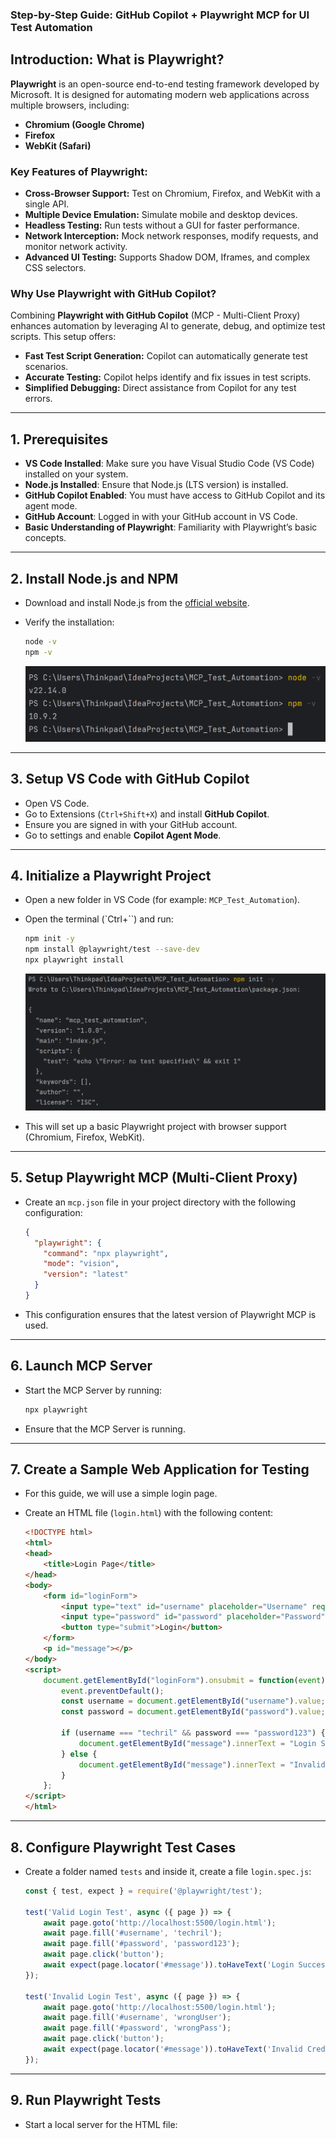 ### **Step-by-Step Guide: GitHub Copilot + Playwright MCP for UI Test Automation**


## **Introduction: What is Playwright?**

**Playwright** is an open-source end-to-end testing framework developed by Microsoft. It is designed for automating modern web applications across multiple browsers, including:

* **Chromium (Google Chrome)**
* **Firefox**
* **WebKit (Safari)**

### **Key Features of Playwright:**

* **Cross-Browser Support:** Test on Chromium, Firefox, and WebKit with a single API.
* **Multiple Device Emulation:** Simulate mobile and desktop devices.
* **Headless Testing:** Run tests without a GUI for faster performance.
* **Network Interception:** Mock network responses, modify requests, and monitor network activity.
* **Advanced UI Testing:** Supports Shadow DOM, Iframes, and complex CSS selectors.

### **Why Use Playwright with GitHub Copilot?**

Combining **Playwright with GitHub Copilot** (MCP - Multi-Client Proxy) enhances automation by leveraging AI to generate, debug, and optimize test scripts. This setup offers:

* **Fast Test Script Generation:** Copilot can automatically generate test scenarios.
* **Accurate Testing:** Copilot helps identify and fix issues in test scripts.
* **Simplified Debugging:** Direct assistance from Copilot for any test errors.

---

## **1. Prerequisites**

* **VS Code Installed**: Make sure you have Visual Studio Code (VS Code) installed on your system.
* **Node.js Installed**: Ensure that Node.js (LTS version) is installed.
* **GitHub Copilot Enabled**: You must have access to GitHub Copilot and its agent mode.
* **GitHub Account**: Logged in with your GitHub account in VS Code.
* **Basic Understanding of Playwright**: Familiarity with Playwright’s basic concepts.

---

## **2. Install Node.js and NPM**

* Download and install Node.js from the [official website](https://nodejs.org/).
* Verify the installation:

  ```bash
  node -v
  npm -v
  ```
  ![alt text](../images/img57.png)

---

## **3. Setup VS Code with GitHub Copilot**

* Open VS Code.
* Go to Extensions (`Ctrl+Shift+X`) and install **GitHub Copilot**.
* Ensure you are signed in with your GitHub account.
* Go to settings and enable **Copilot Agent Mode**.

---

## **4. Initialize a Playwright Project**

* Open a new folder in VS Code (for example: `MCP_Test_Automation`).
* Open the terminal (\`Ctrl+\`\`) and run:

  ```bash
  npm init -y
  npm install @playwright/test --save-dev
  npx playwright install
  ```
  ![alt text](../images/img58.png)
* This will set up a basic Playwright project with browser support (Chromium, Firefox, WebKit).
  
---

## **5. Setup Playwright MCP (Multi-Client Proxy)**

* Create an `mcp.json` file in your project directory with the following configuration:

  ```json
  {
    "playwright": {
      "command": "npx playwright",
      "mode": "vision",
      "version": "latest"
    }
  }
  ```
* This configuration ensures that the latest version of Playwright MCP is used.

---

## **6. Launch MCP Server**

* Start the MCP Server by running:

  ```bash
  npx playwright
  ```
* Ensure that the MCP Server is running.

---

## **7. Create a Sample Web Application for Testing**

* For this guide, we will use a simple login page.
* Create an HTML file (`login.html`) with the following content:

  ```html
  <!DOCTYPE html>
  <html>
  <head>
      <title>Login Page</title>
  </head>
  <body>
      <form id="loginForm">
          <input type="text" id="username" placeholder="Username" required>
          <input type="password" id="password" placeholder="Password" required>
          <button type="submit">Login</button>
      </form>
      <p id="message"></p>
  </body>
  <script>
      document.getElementById("loginForm").onsubmit = function(event) {
          event.preventDefault();
          const username = document.getElementById("username").value;
          const password = document.getElementById("password").value;

          if (username === "techril" && password === "password123") {
              document.getElementById("message").innerText = "Login Successful";
          } else {
              document.getElementById("message").innerText = "Invalid Credentials";
          }
      };
  </script>
  </html>
  ```

---

## **8. Configure Playwright Test Cases**

* Create a folder named `tests` and inside it, create a file `login.spec.js`:

  ```javascript
  const { test, expect } = require('@playwright/test');

  test('Valid Login Test', async ({ page }) => {
      await page.goto('http://localhost:5500/login.html');
      await page.fill('#username', 'techril');
      await page.fill('#password', 'password123');
      await page.click('button');
      await expect(page.locator('#message')).toHaveText('Login Successful');
  });

  test('Invalid Login Test', async ({ page }) => {
      await page.goto('http://localhost:5500/login.html');
      await page.fill('#username', 'wrongUser');
      await page.fill('#password', 'wrongPass');
      await page.click('button');
      await expect(page.locator('#message')).toHaveText('Invalid Credentials');
  });
  ```

---

## **9. Run Playwright Tests**

* Start a local server for the HTML file:
